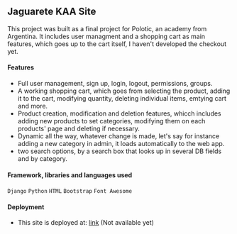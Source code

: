 ## Jaguarete KAA Site
This project was built as a final project for Polotic, an academy from Argentina. It includes user managment and a shopping cart as main features, which goes up to the cart itself, I haven't developed the checkout yet. 

#### Features
- Full user management, sign up, login, logout, permissions, groups.
- A working shopping cart, which goes from selecting the product, adding it to the cart, modifying quantity, deleting individual items, emtying cart and more.
- Product creation, modification and deletion features, whicch includes adding new products to set categories, modifying them on each products' page and deleting if necessary.
- Dynamic all the way, whatever change is made, let's say for instance adding a new category in admin, it loads automatically to the web app.
- two search options, by a search box that looks up in several DB fields and by category.

#### Framework, libraries and languages used
`Django` `Python` `HTML` `Bootstrap` `Font Awesome`

#### Deployment
- This site is deployed at: [link]() (Not available yet)

